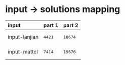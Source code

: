 # input -> solutions mapping
|input|part 1|part 2|
|:---|:---|:---|
|input-lanjian|<pre>4421</pre>|<pre>18674</pre>|
|input-mattcl|<pre>7414</pre>|<pre>19676</pre>|
